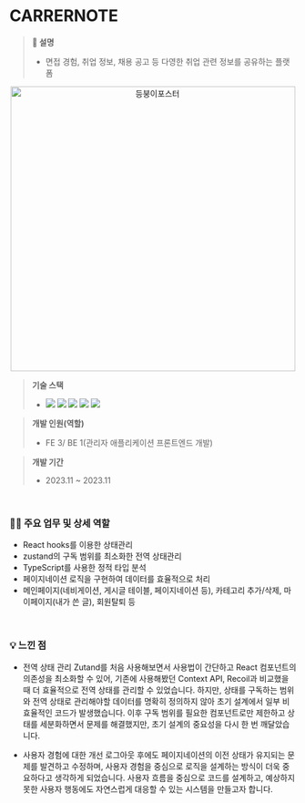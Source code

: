 # CARRERNOTE
> **📖 설명**
> - 면접 경험, 취업 정보, 채용 공고 등 다영한 취업 관련 정보를 공유하는 플랫폼

<div align="center">
  <img src="https://github.com/user-attachments/assets/11d21f21-f21e-4e61-af98-e996c72a0a8d" alt="등붕이포스터" width="500" />
</div>

> **기술 스택**
> - <img src="https://img.shields.io/badge/react-%2320232a.svg?style=for-the-badge&logo=react&logoColor=%2361DAFB"> <img src="https://img.shields.io/badge/typescript-%23007ACC.svg?style=for-the-badge&logo=typescript&logoColor=white"> <img src="https://img.shields.io/badge/styled--components-DB7093?style=for-the-badge&logo=styled-components&logoColor=white"> <img src="https://img.shields.io/badge/Axios-5A29E4.svg?style=for-the-badge&logo=axios&logoColor=white" /> <img src="https://img.shields.io/badge/Zustand-3578E5.svg?style=for-the-badge&logo=Zustand&logoColor=white" />

> **개발 인원(역할)**
> - FE 3/ BE 1(관리자 애플리케이션 프론트엔드 개발)

> **개발 기간**
>  - 2023.11 ~ 2023.11

<br>

### 💁‍♂️ 주요 업무 및 상세 역할
- React hooks를 이용한 상태관리
- zustand의 구독 범위를 최소화한 전역 상태관리
- TypeScript를 사용한 정적 타입 분석
- 페이지네이션 로직을 구현하여 데이터를 효율적으로 처리
- 메인페이지(네비게이션, 게시글 테이블, 페이지네이션 등), 카테고리 추가/삭제, 마이페이지(내가 쓴 글), 회원탈퇴 등

<br>

### 💡 느낀 점
- 전역 상태 관리
    Zutand를 처음 사용해보면서 사용법이 간단하고 React 컴포넌트의 의존성을 최소화할 수 있어, 기존에 사용해봤던 Context API, Recoil과 비교했을 때 더 효율적으로 전역 상태를 관리할 수 있었습니다.
    하지만, 상태를 구독하는 범위와 전역 상태로 관리해야할 데이터를 명확히 정의하지 않아 초기 설계에서 일부 비효율적인 코드가 발생했습니다. 이후 구독 범위를 필요한 컴포넌트로만 제한하고 상태를 세분화하면서 문제를 해결했지만, 초기 설계의 중요성을 다시 한 번 깨달았습니다.
    

- 사용자 경험에 대한 개선
    로그아웃 후에도 페이지네이션의 이전 상태가 유지되는 문제를 발견하고 수정하며, 사용자 경험을 중심으로 로직을 설계하는 방식이 더욱 중요하다고 생각하게 되었습니다. 사용자 흐름을 중심으로 코드를 설계하고, 예상하지 못한 사용자 행동에도 자연스럽게 대응할 수 있는 시스템을 만들고자 합니다.
 
<br>




